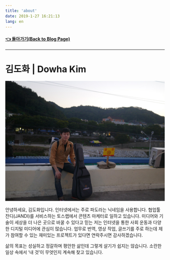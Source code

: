 ```yaml
---
title: 'about'
date: 2019-1-27 16:21:13
lang: en
---
```


#### **[👈 돌아가기(Back to Blog Page)](https://blog.dowha.kim)**

---

# 김도화 | Dowha Kim

![dowha-kim-profile](../assets/dowha-kim.jpg)

안녕하세요, 김도화입니다. 인터넷에서는 주로 파도라는 닉네임을 사용합니다. 협업툴 잔디(JANDI)를 서비스하는 토스랩에서 콘텐츠 마케터로 일하고 있습니다. 미디어와 기술이 세상을 더 나은 곳으로 바꿀 수 있다고 믿는 저는 인터넷을 통한 사회 운동과 다양한 디지털 미디어에 관심이 많습니다. 업무로 번역, 영상 작업, 글쓰기를 주로 하는데 제가 참여할 수 있는 재미있는 프로젝트가 있다면 연락주시면 감사하겠습니다.

삶의 목표는 성실하고 정갈하며 평안한 삶인데 그렇게 살기가 쉽지는 않습니다. 소란한 일상 속에서 ‘내 것’이 무엇인지 계속해 찾고 있습니다.